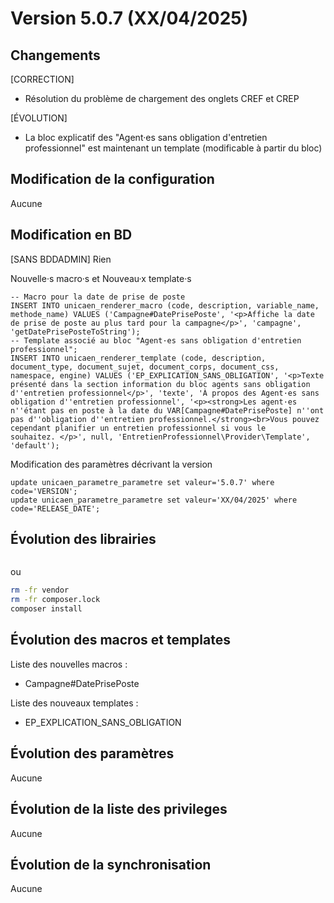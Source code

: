 # Version 5.0.7 (XX/04/2025) 

## Changements 

[CORRECTION]
* Résolution du problème de chargement des onglets CREF et CREP

[ÉVOLUTION]
* La bloc explicatif des "Agent·es sans obligation d'entretien professionnel" est maintenant un template (modificable à partir du bloc)

## Modification de la configuration

Aucune

## Modification en BD

[SANS BDDADMIN] Rien

Nouvelle·s macro·s et Nouveau·x template·s 
```postgresql
-- Macro pour la date de prise de poste
INSERT INTO unicaen_renderer_macro (code, description, variable_name, methode_name) VALUES ('Campagne#DatePrisePoste', '<p>Affiche la date de prise de poste au plus tard pour la campagne</p>', 'campagne', 'getDatePrisePosteToString');
-- Template associé au bloc "Agent·es sans obligation d'entretien professionnel";
INSERT INTO unicaen_renderer_template (code, description, document_type, document_sujet, document_corps, document_css, namespace, engine) VALUES ('EP_EXPLICATION_SANS_OBLIGATION', '<p>Texte présenté dans la section information du bloc agents sans obligation d''entretien professionnel</p>', 'texte', 'À propos des Agent·es sans obligation d''entretien professionnel', '<p><strong>Les agent·es n''étant pas en poste à la date du VAR[Campagne#DatePrisePoste] n''ont pas d''obligation d''entretien professionnel.</strong><br>Vous pouvez cependant planifier un entretien professionnel si vous le souhaitez. </p>', null, 'EntretienProfessionnel\Provider\Template', 'default');
```

Modification des paramètres décrivant la version
```postgresql
update unicaen_parametre_parametre set valeur='5.0.7' where code='VERSION';
update unicaen_parametre_parametre set valeur='XX/04/2025' where code='RELEASE_DATE';
```

## Évolution des librairies

```bash
```

ou

```bash
rm -fr vendor
rm -fr composer.lock
composer install
```

## Évolution des macros et templates

Liste des nouvelles macros :
- Campagne#DatePrisePoste

Liste des nouveaux templates : 
- EP_EXPLICATION_SANS_OBLIGATION

## Évolution des paramètres

Aucune

## Évolution de la liste des privileges

Aucune

## Évolution de la synchronisation

Aucune